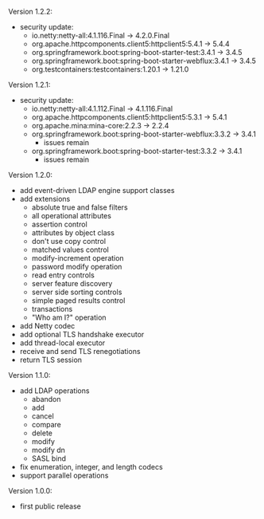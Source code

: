 Version 1.2.2:
- security update:
  - io.netty:netty-all:4.1.116.Final -> 4.2.0.Final
  - org.apache.httpcomponents.client5:httpclient5:5.4.1 -> 5.4.4
  - org.springframework.boot:spring-boot-starter-test:3.4.1 -> 3.4.5
  - org.springframework.boot:spring-boot-starter-webflux:3.4.1 -> 3.4.5
  - org.testcontainers:testcontainers:1.20.1 -> 1.21.0

Version 1.2.1:
- security update:
  - io.netty:netty-all:4.1.112.Final -> 4.1.116.Final
  - org.apache.httpcomponents.client5:httpclient5:5.3.1 -> 5.4.1
  - org.apache.mina:mina-core:2.2.3 -> 2.2.4
  - org.springframework.boot:spring-boot-starter-webflux:3.3.2 -> 3.4.1
    - issues remain
  - org.springframework.boot:spring-boot-starter-test:3.3.2 -> 3.4.1
    - issues remain

Version 1.2.0:
- add event-driven LDAP engine support classes
- add extensions
  - absolute true and false filters
  - all operational attributes
  - assertion control
  - attributes by object class
  - don't use copy control
  - matched values control
  - modify-increment operation
  - password modify operation
  - read entry controls
  - server feature discovery
  - server side sorting controls
  - simple paged results control
  - transactions
  - "Who am I?" operation
- add Netty codec
- add optional TLS handshake executor
- add thread-local executor
- receive and send TLS renegotiations
- return TLS session

Version 1.1.0:
- add LDAP operations
  - abandon
  - add
  - cancel
  - compare
  - delete
  - modify
  - modify dn
  - SASL bind
- fix enumeration, integer, and length codecs
- support parallel operations

Version 1.0.0:
- first public release
